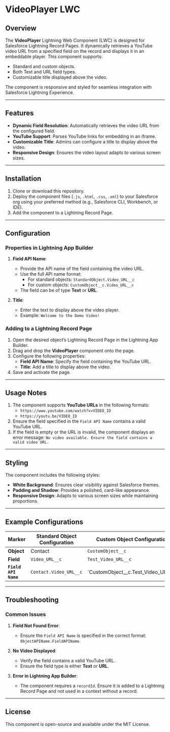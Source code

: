 # VideoPlayer LWC

## Overview
The **VideoPlayer** Lightning Web Component (LWC) is designed for Salesforce Lightning Record Pages. It dynamically retrieves a YouTube video URL from a specified field on the record and displays it in an embeddable player. This component supports:

- Standard and custom objects.
- Both Text and URL field types.
- Customizable title displayed above the video.

The component is responsive and styled for seamless integration with Salesforce Lightning Experience.

---

## Features

- **Dynamic Field Resolution**: Automatically retrieves the video URL from the configured field.
- **YouTube Support**: Parses YouTube links for embedding in an iframe.
- **Customizable Title**: Admins can configure a title to display above the video.
- **Responsive Design**: Ensures the video layout adapts to various screen sizes.

---

## Installation

1. Clone or download this repository.
2. Deploy the component files (`.js`, `.html`, `.css`, `.xml`) to your Salesforce org using your preferred method (e.g., Salesforce CLI, Workbench, or IDE).
3. Add the component to a Lightning Record Page.

---

## Configuration

### Properties in Lightning App Builder

1. **Field API Name**:
   - Provide the API name of the field containing the video URL.
   - Use the full API name format:
     - For standard objects: `StandardObject.Video_URL__c`
     - For custom objects: `CustomObject__c.Video_URL__c`
   - The field can be of type **Text** or **URL**.

2. **Title**:
   - Enter the text to display above the video player.
   - Example: `Welcome to the Demo Video!`

### Adding to a Lightning Record Page

1. Open the desired object’s Lightning Record Page in the Lightning App Builder.
2. Drag and drop the **VideoPlayer** component onto the page.
3. Configure the following properties:
   - **Field API Name**: Specify the field containing the YouTube URL.
   - **Title**: Add a title to display above the video.
4. Save and activate the page.

---

## Usage Notes

1. The component supports **YouTube URLs** in the following formats:
   - `https://www.youtube.com/watch?v=VIDEO_ID`
   - `https://youtu.be/VIDEO_ID`
2. Ensure the field specified in the `Field API Name` contains a valid YouTube URL.
3. If the field is empty or the URL is invalid, the component displays an error message: `No video available. Ensure the field contains a valid video URL.`

---

## Styling

The component includes the following styles:

- **White Background**: Ensures clear visibility against Salesforce themes.
- **Padding and Shadow**: Provides a polished, card-like appearance.
- **Responsive Design**: Adapts to various screen sizes while maintaining proportions.

---

## Example Configurations 
| **Marker** | **Standard Object Configuration** | **Custom Object Configuration** |
| ---------- | --------------------------- | ------------------------- |
| **Object** | Contact | `CustomObject__c` |
| **Field** | `Video_URL__c` | `Test_Video_URL__c` |
| **`Field API Name`** | `Contact.Video_URL__c` | `CustomObject__c.Test_Video_URL__c |

---

## Troubleshooting

### Common Issues

1. **Field Not Found Error**:
   - Ensure the `Field API Name` is specified in the correct format: `ObjectAPIName.FieldAPIName`.

2. **No Video Displayed**:
   - Verify the field contains a valid YouTube URL.
   - Ensure the field type is either **Text** or **URL**.

3. **Error in Lightning App Builder**:
   - The component requires a `recordId`. Ensure it is added to a Lightning Record Page and not used in a context without a record.

---

## License
This component is open-source and available under the MIT License.
